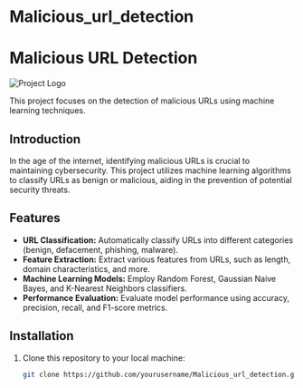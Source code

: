 # Malicious_url_detection

# Malicious URL Detection

![Project Logo](link_to_your_logo.png) <!-- Replace with a logo or image related to your project -->

This project focuses on the detection of malicious URLs using machine learning techniques.


## Introduction

In the age of the internet, identifying malicious URLs is crucial to maintaining cybersecurity. This project utilizes machine learning algorithms to classify URLs as benign or malicious, aiding in the prevention of potential security threats.

## Features

- **URL Classification:** Automatically classify URLs into different categories (benign, defacement, phishing, malware).
- **Feature Extraction:** Extract various features from URLs, such as length, domain characteristics, and more.
- **Machine Learning Models:** Employ Random Forest, Gaussian Naive Bayes, and K-Nearest Neighbors classifiers.
- **Performance Evaluation:** Evaluate model performance using accuracy, precision, recall, and F1-score metrics.

## Installation

1. Clone this repository to your local machine:

   ```bash
   git clone https://github.com/yourusername/Malicious_url_detection.git

